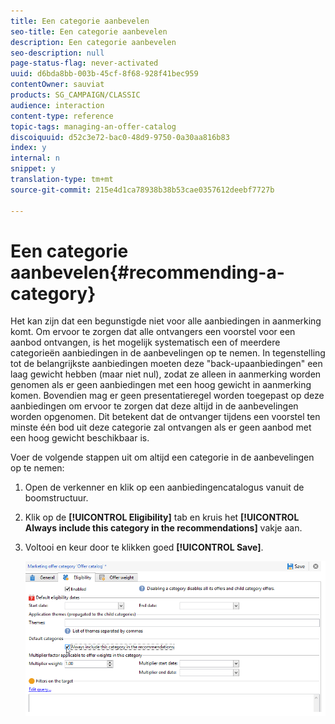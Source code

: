 ```yaml
---
title: Een categorie aanbevelen
seo-title: Een categorie aanbevelen
description: Een categorie aanbevelen
seo-description: null
page-status-flag: never-activated
uuid: d6bda8bb-003b-45cf-8f68-928f41bec959
contentOwner: sauviat
products: SG_CAMPAIGN/CLASSIC
audience: interaction
content-type: reference
topic-tags: managing-an-offer-catalog
discoiquuid: d52c3e72-bac0-48d9-9750-0a30aa816b83
index: y
internal: n
snippet: y
translation-type: tm+mt
source-git-commit: 215e4d1ca78938b38b53cae0357612deebf7727b

---
```



# Een categorie aanbevelen{#recommending-a-category}

Het kan zijn dat een begunstigde niet voor alle aanbiedingen in aanmerking komt. Om ervoor te zorgen dat alle ontvangers een voorstel voor een aanbod ontvangen, is het mogelijk systematisch een of meerdere categorieën aanbiedingen in de aanbevelingen op te nemen. In tegenstelling tot de belangrijkste aanbiedingen moeten deze &quot;back-upaanbiedingen&quot; een laag gewicht hebben (maar niet nul), zodat ze alleen in aanmerking worden genomen als er geen aanbiedingen met een hoog gewicht in aanmerking komen. Bovendien mag er geen presentatieregel worden toegepast op deze aanbiedingen om ervoor te zorgen dat deze altijd in de aanbevelingen worden opgenomen. Dit betekent dat de ontvanger tijdens een voorstel ten minste één bod uit deze categorie zal ontvangen als er geen aanbod met een hoog gewicht beschikbaar is.

Voer de volgende stappen uit om altijd een categorie in de aanbevelingen op te nemen:

1. Open de verkenner en klik op een aanbiedingencatalogus vanuit de boomstructuur.
1. Klik op de **[!UICONTROL Eligibility]** tab en kruis het **[!UICONTROL Always include this category in the recommendations]** vakje aan.
1. Voltooi en keur door te klikken goed **[!UICONTROL Save]**.

   ![](assets/offer_cat_default_001.png)

